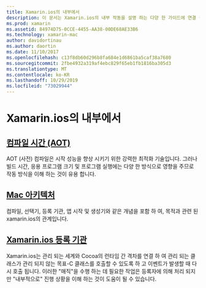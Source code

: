 ```yaml
---
title: Xamarin.ios의 내부에서
description: 이 문서는 Xamarin.ios의 내부 작동을 설명 하는 다양 한 가이드에 연결 됩니다. 링크 된 문서는 미리 컴파일, Xamarin.ios 아키텍처 및 Xamarin.ios 등록 기관에 대해 미리 설명 합니다.
ms.prod: xamarin
ms.assetid: 84974D75-0CCE-4455-AA38-00DE68AE33B6
ms.technology: xamarin-mac
author: davidortinau
ms.author: daortin
ms.date: 11/10/2017
ms.openlocfilehash: c13f8db60d296b8fa684e1d6861ba5caf38a7680
ms.sourcegitcommit: 2fbe4932a319af4ebc829f65eb1fb1816ba305d3
ms.translationtype: MT
ms.contentlocale: ko-KR
ms.lasthandoff: 10/29/2019
ms.locfileid: "73029944"
---
```

# <a name="under-the-hood-in-xamarinmac"></a>Xamarin.ios의 내부에서

## <a name="ahead-of-time-compilation-aotaotmd"></a>[컴파일 시간 (AOT)](aot.md)

AOT (사전) 컴파일은 시작 성능을 향상 시키기 위한 강력한 최적화 기술입니다. 그러나 빌드 시간, 응용 프로그램 크기 및 프로그램 실행에는 다양 한 방식으로 영향을 주므로 작동 방식을 이해 하는 것이 유용 합니다.

## <a name="mac-architecturearchitecturemd"></a>[Mac 아키텍처](architecture.md)

컴파일, 선택기, 등록 기관, 앱 시작 및 생성기와 같은 개념을 포함 하 여, 목적과 관련 된 xamarin.ios의 관계입니다.

## <a name="xamarinmac-registrarregistrarmd"></a>[Xamarin.ios 등록 기관](registrar.md)

Xamarin.ios는 관리 되는 세계와 Cocoa의 런타임 간 격차를 연결 하 여 관리 되는 클래스가 관리 되지 않는 목표-C 클래스를 호출할 수 있도록 하 고 이벤트가 발생할 때 다시 호출 됩니다. 이러한 "매직"을 수행 하는 데 필요한 작업은 등록자에 의해 처리 되지만 "내부적으로" 진행 상황을 이해 하는 것이 도움이 될 수 있습니다.
